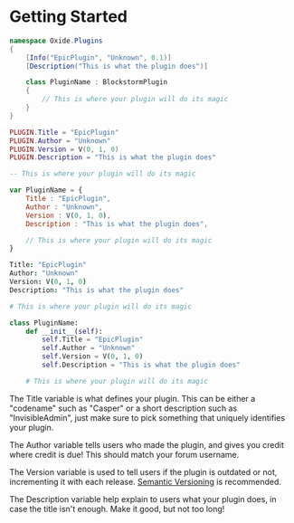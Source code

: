 # Getting Started

``` csharp
namespace Oxide.Plugins
{
    [Info("EpicPlugin", "Unknown", 0.1)]
    [Description("This is what the plugin does")]

    class PluginName : BlockstormPlugin
    {
        // This is where your plugin will do its magic
    }
}
```

``` lua
PLUGIN.Title = "EpicPlugin"
PLUGIN.Author = "Unknown"
PLUGIN.Version = V(0, 1, 0)
PLUGIN.Description = "This is what the plugin does"

-- This is where your plugin will do its magic
```

``` javascript
var PluginName = {
    Title : "EpicPlugin",
    Author : "Unknown",
    Version : V(0, 1, 0),
    Description : "This is what the plugin does",

    // This is where your plugin will do its magic
}
```

``` coffeescript
Title: "EpicPlugin"
Author: "Unknown"
Version: V(0, 1, 0)
Description: "This is what the plugin does"

# This is where your plugin will do its magic
```

``` python
class PluginName:
    def __init__(self):
        self.Title = "EpicPlugin"
        self.Author = "Unknown"
        self.Version = V(0, 1, 0)
        self.Description = "This is what the plugin does"

    # This is where your plugin will do its magic
```

The Title variable is what defines your plugin. This can be either a "codename" such as "Casper" or a short description such as "InvisibleAdmin", just make sure to pick something that uniquely identifies your plugin.

The Author variable tells users who made the plugin, and gives you credit where credit is due! This should match your forum username.

The Version variable is used to tell users if the plugin is outdated or not, incrementing it with each release. [Semantic Versioning](http://semver.org/) is recommended.

The Description variable help explain to users what your plugin does, in case the title isn't enough. Make it good, but not too long!
